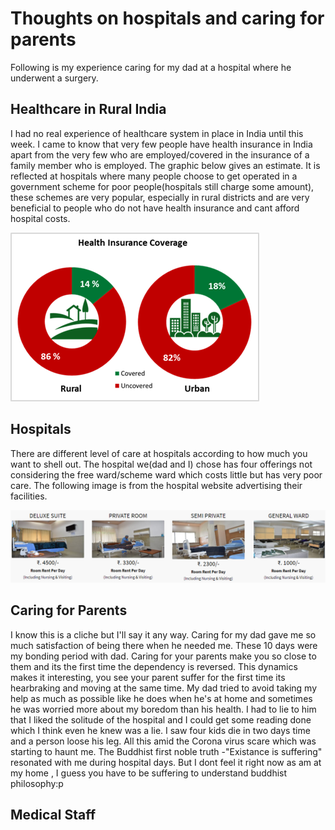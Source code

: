 # Thoughts on hospitals and caring for parents
Following is my experience caring for my dad at a hospital where he underwent a surgery.

## Healthcare in Rural India
I had no real experience of healthcare system in place in India until this week. I came to know that very few people have health insurance in India apart from the very few who are employed/covered in the insurance of a family member who is employed. The graphic below gives an estimate. It is reflected at hospitals where many people choose to get operated in a government scheme for poor people(hospitals still charge some amount), these schemes are very popular, especially in rural districts and are very beneficial to people who do not have health insurance and cant afford hospital costs. 

![](/images/Health_Insurance_Coverage_in_India_(Stats_from_NSSO_survey).png "Health Insurance Coverage in India:Stats from NSSO survey")

## Hospitals
There are different level of care at hospitals according to how much you want to shell out. The hospital we(dad and I) chose has four offerings not considering the free ward/scheme ward which costs little but has very poor care. The following image is from the hospital website advertising their facilities.

![](/images/hospital_wards.png "Hospital facilities")

## Caring for Parents
I know this is a cliche but I'll say it any way. Caring for my dad gave me so much satisfaction of being there when he needed me. These 10 days were my bonding period with dad. Caring for your parents make you so close to them and its the first time the dependency is reversed. This dynamics makes it interesting, you see your parent suffer for the first time its hearbraking and moving at the same time. My dad tried to avoid taking my help as much as possible like he does when he's at home and sometimes he was worried more about my boredom than his health. I had to lie to him that I liked the solitude of the hospital and I could get some reading done which I think even he knew was a lie. I saw four kids die in two days time and a person loose his leg. All this amid the Corona virus scare which was starting to haunt me. The Buddhist first noble truth -"Existance is suffering" resonated with me during hospital days. But I dont feel it right now as am at my home , I guess you have to be suffering to understand buddhist philosophy:p

## Medical Staff
